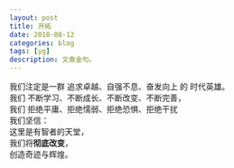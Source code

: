```yaml
---
layout: post
title: 开拓
date: 2018-08-12
categories: blog
tags: [yg]
description: 文章金句。
---
```


我们注定是一群 追求卓越、自强不息、奋发向上 的 时代英雄。<br>
我们 不断学习、不断成长、不断改变、不断完善，<br>
我们 拒绝平庸、拒绝懦弱、拒绝恐惧、拒绝干扰<br>
我们坚信：<br>
这里是有智者的天堂，<br>
我们将**彻底改变**，<br>
创造奇迹与辉煌。
